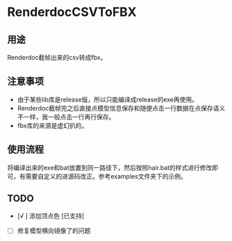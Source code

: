 # RenderdocCSVToFBX
## 用途

Renderdoc截帧出来的csv转成fbx。

## 注意事项

- 由于某些lib库是release版，所以只能编译成release的exe再使用。
- Renderdoc截帧完之后直接点模型信息保存和随便点击一行数据在点保存语义不一样，我一般点击一行再行保存。
- fbx库的来源是虚幻扒的。

## 使用流程

将编译出来的exe和bat放置到同一路径下，然后按照hair.bat的样式进行修改即可，有需要自定义的进源码改正。参考examples文件夹下的示例。



## TODO

- [√ ] 添加顶点色 [已支持]
- [ ] 修复模型横向镜像了的问题
